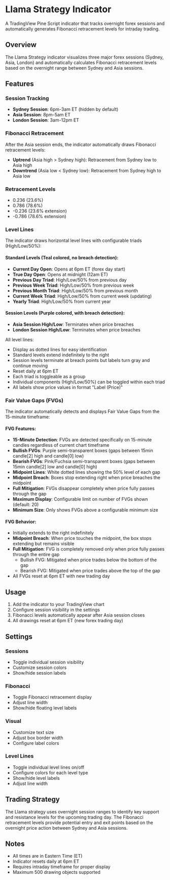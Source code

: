 # Llama Strategy Indicator

A TradingView Pine Script indicator that tracks overnight forex sessions and automatically generates Fibonacci retracement levels for intraday trading.

## Overview

The Llama Strategy indicator visualizes three major forex sessions (Sydney, Asia, London) and automatically calculates Fibonacci retracement levels based on the overnight range between Sydney and Asia sessions.

## Features

### Session Tracking
- **Sydney Session**: 6pm-3am ET (hidden by default)
- **Asia Session**: 8pm-5am ET
- **London Session**: 3am-12pm ET

### Fibonacci Retracement
After the Asia session ends, the indicator automatically draws Fibonacci retracement levels:
- **Uptrend** (Asia high > Sydney high): Retracement from Sydney low to Asia high
- **Downtrend** (Asia low < Sydney low): Retracement from Sydney high to Asia low

### Retracement Levels
- 0.236 (23.6%)
- 0.786 (78.6%)
- -0.236 (23.6% extension)
- -0.786 (78.6% extension)

### Level Lines
The indicator draws horizontal level lines with configurable triads (High/Low/50%):

#### Standard Levels (Teal colored, no breach detection):
- **Current Day Open**: Opens at 6pm ET (forex day start)
- **True Day Open**: Opens at midnight (12am ET)
- **Previous Day Triad**: High/Low/50% from previous day
- **Previous Week Triad**: High/Low/50% from previous week
- **Previous Month Triad**: High/Low/50% from previous month
- **Current Week Triad**: High/Low/50% from current week (updating)
- **Yearly Triad**: High/Low/50% from current year

#### Session Levels (Purple colored, with breach detection):
- **Asia Session High/Low**: Terminates when price breaches
- **London Session High/Low**: Terminates when price breaches

All level lines:
- Display as dotted lines for easy identification
- Standard levels extend indefinitely to the right
- Session levels terminate at breach points but labels turn gray and continue moving
- Reset daily at 6pm ET
- Each triad is toggleable as a group
- Individual components (High/Low/50%) can be toggled within each triad
- All labels show price values in format "Label (Price)"

### Fair Value Gaps (FVGs)
The indicator automatically detects and displays Fair Value Gaps from the 15-minute timeframe:

#### FVG Features:
- **15-Minute Detection**: FVGs are detected specifically on 15-minute candles regardless of current chart timeframe
- **Bullish FVGs**: Purple semi-transparent boxes (gaps between 15min candle[2] high and candle[0] low)
- **Bearish FVGs**: Pink/Fuchsia semi-transparent boxes (gaps between 15min candle[2] low and candle[0] high)
- **Midpoint Lines**: White dotted lines showing the 50% level of each gap
- **Midpoint Breach**: Boxes stop extending right when price breaches the midpoint
- **Full Mitigation**: FVGs disappear completely when price fully passes through the gap
- **Maximum Display**: Configurable limit on number of FVGs shown (default: 20)
- **Minimum Size**: Only shows FVGs above a configurable minimum size

#### FVG Behavior:
- Initially extends to the right indefinitely
- **Midpoint Breach**: When price touches the midpoint, the box stops extending but remains visible
- **Full Mitigation**: FVG is completely removed only when price fully passes through the entire gap
  - Bullish FVG: Mitigated when price trades below the bottom of the gap
  - Bearish FVG: Mitigated when price trades above the top of the gap
- All FVGs reset at 6pm ET with new trading day

## Usage

1. Add the indicator to your TradingView chart
2. Configure session visibility in the settings
3. Fibonacci levels automatically appear after Asia session closes
4. All drawings reset at 6pm ET (new forex trading day)

## Settings

### Sessions
- Toggle individual session visibility
- Customize session colors
- Show/hide session labels

### Fibonacci
- Toggle Fibonacci retracement display
- Adjust line width
- Show/hide floating level labels

### Visual
- Customize text size
- Adjust box border width
- Configure label colors

### Level Lines
- Toggle individual level lines on/off
- Configure colors for each level type
- Show/hide level labels
- Adjust line width

## Trading Strategy

The Llama strategy uses overnight session ranges to identify key support and resistance levels for the upcoming trading day. The Fibonacci retracement levels provide potential entry and exit points based on the overnight price action between Sydney and Asia sessions.

## Notes

- All times are in Eastern Time (ET)
- Indicator resets daily at 6pm ET
- Requires intraday timeframe for proper display
- Maximum 500 drawing objects supported